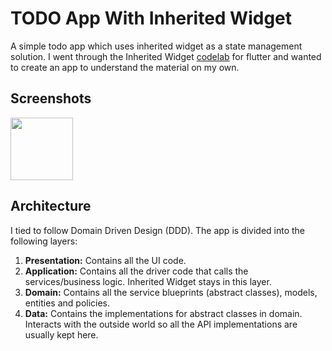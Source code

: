 # TODO App With Inherited Widget

A simple todo app which uses inherited widget as a state management solution. I went through the Inherited Widget [codelab](https://github.com/sigmapie8/flutter_codelabs#how-to-manage-application-states-using-inherited-widgets--workshop-inherited-widget-workshop) for flutter and wanted to create an app to understand the material on my own.

## Screenshots
<img src="./readme_resources/todo_app_inherited_widget.gif" width="100">

## Architecture

I tied to follow Domain Driven Design (DDD). The app is divided into the following layers:

1. **Presentation:** Contains all the UI code.
2. **Application:** Contains all the driver code that calls the services/business logic. Inherited Widget stays in this layer.
3. **Domain:** Contains all the service blueprints (abstract classes), models, entities and policies.
4. **Data:** Contains the implementations for abstract classes in domain. Interacts with the outside world so all the API implementations are usually kept here.



